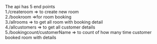 <div>The api has 5 end points
</div>

<div>1./createroom => to create new room</div>
<div>2./bookroom  =>for room booking</div>
<div>3./allrooms    => to get all room with booking detail</div>
<div>4./allcustomers  => to get all customer details</div>
<div>5./bookingcount/customerName   => to count of how many time customer booked room with details</div>